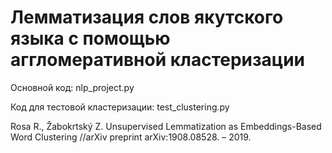 # Лемматизация слов якутского языка с помощью аггломеративной кластеризации

Основной код: nlp_project.py

Код для тестовой кластеризации: test_clustering.py


Rosa R., Žabokrtský Z. Unsupervised Lemmatization as Embeddings-Based Word Clustering //arXiv preprint arXiv:1908.08528. – 2019.
